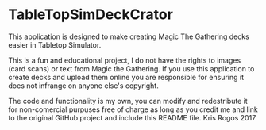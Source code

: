 # TableTopSimDeckCrator
This application is designed to make creating Magic The Gathering decks easier in Tabletop Simulator.

This is a fun and educational project, I do not have the rights to images (card scans) or text from Magic the Gathering. If you use this application to create decks and upload them online you are responsible for ensuring it does not infrange on anyone else's copyright.

The code and functionality is my own, you can modify and redestribute it for non-comercial purpuses free of charge as long as you credit me and link to the original GitHub project and include this README file.
Kris Rogos 2017

